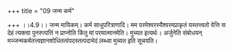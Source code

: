 +++
title = "09 जन्म कर्म"

+++
।।4.9।। जन्म मायिकम्। कर्म साधुपरित्राणादि। मम परमेश्वरस्यैश्वरमप्राकृतं
यस्तत्त्वतो वेत्ति स देहं त्यक्त्वा पुनरुत्पत्तिं न प्राप्नोति किंतु मां
परमात्मानमेति। मुच्यत इत्यर्थः। अर्जुनेति संबोधयन्
मज्जन्मकर्मतत्त्वज्ञानशोधितत्वंपदस्तत्पदाभेदं लब्ध्वा मुच्यत इति सूचयति।

